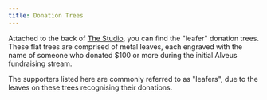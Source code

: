 ```yaml
---
title: Donation Trees
---
```


Attached to the back of [The Studio](#the-studio), you can find the "leafer" donation trees.
These flat trees are comprised of metal leaves, each engraved with the name of someone who donated $100 or more during the initial Alveus fundraising stream.

The supporters listed here are commonly referred to as "leafers", due to the leaves on these trees recognising their donations.
